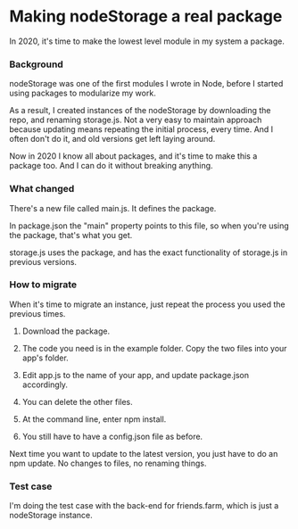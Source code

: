 # Making nodeStorage a real package

In 2020, it's time to make the lowest level module in my system a package. 

### Background

nodeStorage was one of the first modules I wrote in Node, before I started using packages to modularize my work. 

As a result, I created instances of the nodeStorage by downloading the repo, and renaming storage.js. Not a very easy to maintain approach because updating means repeating the initial process, every time. And I often don't do it, and old versions get left laying around. 

Now in 2020 I know all about packages, and it's time to make this a package too. And I can do it without breaking anything. 

### What changed

There's a new file called main.js. It defines the package. 

In package.json the "main" property points to this file, so when you're using the package, that's what you get.

storage.js uses the package, and has the exact functionality of storage.js in previous versions. 

### How to migrate

When it's time to migrate an instance, just repeat the process you used the previous times. 

1. Download the package.

2. The code you need is in the example folder. Copy the two files into your app's folder.

3. Edit app.js to the name of your app, and update package.json accordingly.

4. You can delete the other files.

5. At the command line, enter npm install.

6. You still have to have a config.json file as before. 

Next time you want to update to the latest version, you just have to do an npm update. No changes to files, no renaming things. 

### Test case

I'm doing the test case with the back-end for friends.farm, which is just a nodeStorage instance. 

